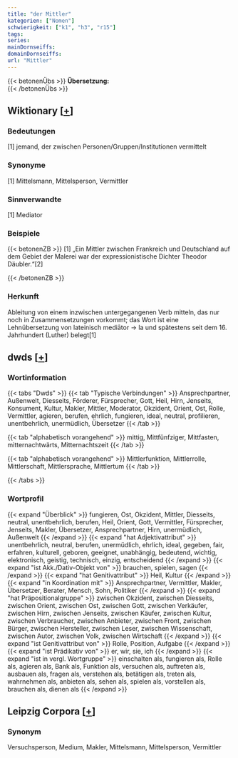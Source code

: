```yaml
---
title: "der Mittler"
kategorien: ["Nomen"]
schwierigkeit: ["k1", "h3", "r15"]
tags:
series:
mainDornseiffs:
domainDornseiffs:
url: "Mittler"
---
```


{{< betonenÜbs >}}
**Übersetzung:**  
{{< /betonenÜbs >}}

## Wiktionary [[+](https://de.wiktionary.org/wiki/Mittler)]

### Bedeutungen
[1] jemand, der zwischen Personen/Gruppen/Institutionen vermittelt  

### Synonyme
[1] Mittelsmann, Mittelsperson, Vermittler  

### Sinnverwandte
[1] Mediator  

### Beispiele
{{< betonenZB >}}
[1] „Ein Mittler zwischen Frankreich und Deutschland auf dem Gebiet der Malerei war der expressionistische Dichter Theodor Däubler.“[2]  

{{< /betonenZB >}}
### Herkunft
Ableitung von einem inzwischen untergegangenen Verb mitteln, das nur noch in Zusammensetzungen vorkommt; das Wort ist eine Lehnübersetzung von lateinisch mediātor → la und spätestens seit dem 16. Jahrhundert (Luther) belegt[1]  



## dwds [[+](https://www.dwds.de/wb/Mittler)]

### Wortinformation
{{< tabs "Dwds" >}}
{{< tab "Typische Verbindungen" >}}
Ansprechpartner, Außenwelt, Diesseits, Förderer, Fürsprecher, Gott, Heil, Hirn, Jenseits, Konsument, Kultur, Makler, Mittler, Moderator, Okzident, Orient, Ost, Rolle, Vermittler, agieren, berufen, ehrlich, fungieren, ideal, neutral, profilieren, unentbehrlich, unermüdlich, Übersetzer
{{< /tab >}}

{{< tab "alphabetisch vorangehend" >}}
mittig, Mittfünfziger, Mittfasten, mitternachtwärts, Mitternachtszeit
{{< /tab >}}

{{< tab "alphabetisch vorangehend" >}}
Mittlerfunktion, Mittlerrolle, Mittlerschaft, Mittlersprache, Mittlertum
{{< /tab >}}

{{< /tabs >}}

### Wortprofil
{{< expand "Überblick" >}} fungieren, Ost, Okzident, Mittler, Diesseits, neutral, unentbehrlich, berufen, Heil, Orient, Gott, Vermittler, Fürsprecher, Jenseits, Makler, Übersetzer, Ansprechpartner, Hirn, unermüdlich, Außenwelt {{< /expand >}}
{{< expand "hat Adjektivattribut" >}} unentbehrlich, neutral, berufen, unermüdlich, ehrlich, ideal, gegeben, fair, erfahren, kulturell, geboren, geeignet, unabhängig, bedeutend, wichtig, elektronisch, geistig, technisch, einzig, entscheidend {{< /expand >}}
{{< expand "ist Akk./Dativ-Objekt von" >}} brauchen, spielen, sagen {{< /expand >}}
{{< expand "hat Genitivattribut" >}} Heil, Kultur {{< /expand >}}
{{< expand "in Koordination mit" >}} Ansprechpartner, Vermittler, Makler, Übersetzer, Berater, Mensch, Sohn, Politiker {{< /expand >}}
{{< expand "hat Präpositionalgruppe" >}} zwischen Okzident, zwischen Diesseits, zwischen Orient, zwischen Ost, zwischen Gott, zwischen Verkäufer, zwischen Hirn, zwischen Jenseits, zwischen Käufer, zwischen Kultur, zwischen Verbraucher, zwischen Anbieter, zwischen Front, zwischen Bürger, zwischen Hersteller, zwischen Leser, zwischen Wissenschaft, zwischen Autor, zwischen Volk, zwischen Wirtschaft {{< /expand >}}
{{< expand "ist Genitivattribut von" >}} Rolle, Position, Aufgabe {{< /expand >}}
{{< expand "ist Prädikativ von" >}} er, wir, sie, ich {{< /expand >}}
{{< expand "ist in vergl. Wortgruppe" >}} einschalten als, fungieren als, Rolle als, agieren als, Bank als, Funktion als, versuchen als, auftreten als, ausbauen als, fragen als, verstehen als, betätigen als, treten als, wahrnehmen als, anbieten als, sehen als, spielen als, vorstellen als, brauchen als, dienen als {{< /expand >}}

## Leipzig Corpora [[+](https://corpora.uni-leipzig.de/en/res?word=Mittler&corpusId=deu_newscrawl-public_2018)]


### Synonym
Versuchsperson, Medium, Makler, Mittelsmann, Mittelsperson, Vermittler

